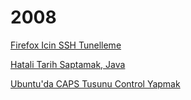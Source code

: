 # 2008

[Firefox Icin SSH Tunelleme](11/firefox-icin-ssh-tunelleme_24.md)

[Hatali Tarih Saptamak, Java](12/hatali-tarih-saptamak_22.md)

[Ubuntu'da CAPS Tusunu Control Yapmak](12/ubuntu-caps-tusunu-control-yapmak.md)

